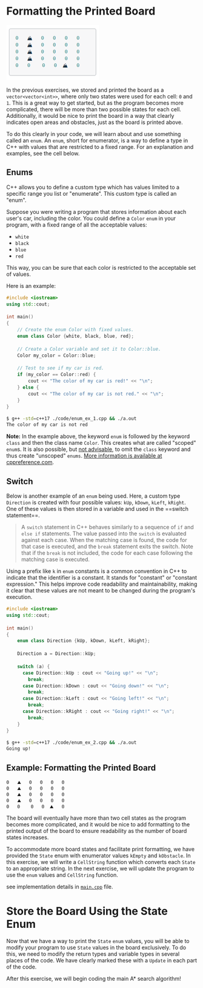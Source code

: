 # Formatting the Printed Board

![img](assets/printed-board.png)

In the previous exercises, we stored and printed the board as a `vector<vector<int>>`, where only two states were used for each cell: `0` and `1`. This is a great way to get started, but as the program becomes more complicated, there will be more than two possible states for each cell. Additionally, it would be nice to print the board in a way that clearly indicates open areas and obstacles, just as the board is printed above.

To do this clearly in your code, we will learn about and use something called an `enum`. An `enum`, short for enumerator, is a way to define a type in C++ with values that are restricted to a fixed range. For an explanation and examples, see the cell below.

## Enums

C++ allows you to define a custom type which has values limited to a specific range you list or "enumerate". This custom type is called an "enum".

Suppose you were writing a program that stores information about each user's car, including the color. You could define a `Color` `enum` in your program, with a fixed range of all the acceptable values: 
- `white`
- `black`
- `blue`
- `red`

This way, you can be sure that each color is restricted to the acceptable set of values.

Here is an example:

```cpp
#include <iostream>
using std::cout;

int main() 
{
    // Create the enum Color with fixed values.
    enum class Color {white, black, blue, red};

    // Create a Color variable and set it to Color::blue.
    Color my_color = Color::blue;

    // Test to see if my car is red.
    if (my_color == Color::red) {
        cout << "The color of my car is red!" << "\n";
    } else {
        cout << "The color of my car is not red." << "\n";
    }
}
```

```bash
$ g++ -std=c++17 ./code/enum_ex_1.cpp && ./a.out
The color of my car is not red
```

**Note:** In the example above, the keyword `enum` is followed by the keyword `class` and then the class name `Color`. This creates what are called "scoped" `enum`s. It is also possible, but [not advisable](https://github.com/isocpp/CppCoreGuidelines/blob/master/CppCoreGuidelines.md#Renum-class), to omit the `class` keyword and thus create "unscoped" `enums`. [More information is available at cppreference.com](https://en.cppreference.com/w/cpp/language/enum).

## Switch

Below is another example of an `enum` being used. Here, a custom type `Direction` is created with four possible values: `kUp`, `kDown`, `kLeft`, `kRight`. One of these values is then stored in a variable and used in the ==switch statement==.

> A `switch` statement in C++ behaves similarly to a sequence of `if` and `else if` statements. The value passed into the `switch` is evaluated against each case. When the matching case is found, the code for that case is executed, and the `break` statement exits the switch. Note that if the `break` is not included, the code for each case following the matching case is executed.

Using a prefix like `k` in `enum` constants is a common convention in C++ to indicate that the identifier is a constant. It stands for "constant" or "constant expression." This helps improve code readability and maintainability, making it clear that these values are not meant to be changed during the program's execution.

```cpp
#include <iostream>
using std::cout;

int main()
{
    enum class Direction {kUp, kDown, kLeft, kRight};

    Direction a = Direction::kUp;

    switch (a) {
      case Direction::kUp : cout << "Going up!" << "\n";
        break;
      case Direction::kDown : cout << "Going down!" << "\n";
        break;
      case Direction::kLeft : cout << "Going left!" << "\n";
        break;
      case Direction::kRight : cout << "Going right!" << "\n";
        break;
    }
}
```

```bash
$ g++ -std=c++17 ./code/enum_ex_2.cpp && ./a.out
Going up!
```

## Example: Formatting the Printed Board

```
0   ⛰️   0   0   0   0
0   ⛰️   0   0   0   0
0   ⛰️   0   0   0   0
0   ⛰️   0   0   0   0
0   0    0   0  ⛰️   0
```

The board will eventually have more than two cell states as the program becomes more complicated, and it would be nice to add formatting to the printed output of the board to ensure readability as the number of board states increases.

To accommodate more board states and facilitate print formatting, we have provided the `State` enum with enumerator values `kEmpty` and `kObstacle`. In this exercise, we will write a `CellString` function which converts each `State` to an appropriate string. In the next exercise, we will update the program to use the `enum` values and `CellString` function.

see implementation details in [`main.cpp`](./main.cpp) file.



# Store the Board Using the State Enum

Now that we have a way to print the `State` `enum` values, you will be able to modify your program to use `State` values in the board exclusively. To do this, we need to modify the return types and variable types in several places of the code. We have clearly marked these with a `Update` in each part of the code.

After this exercise, we will begin coding the main A* search algorithm!







